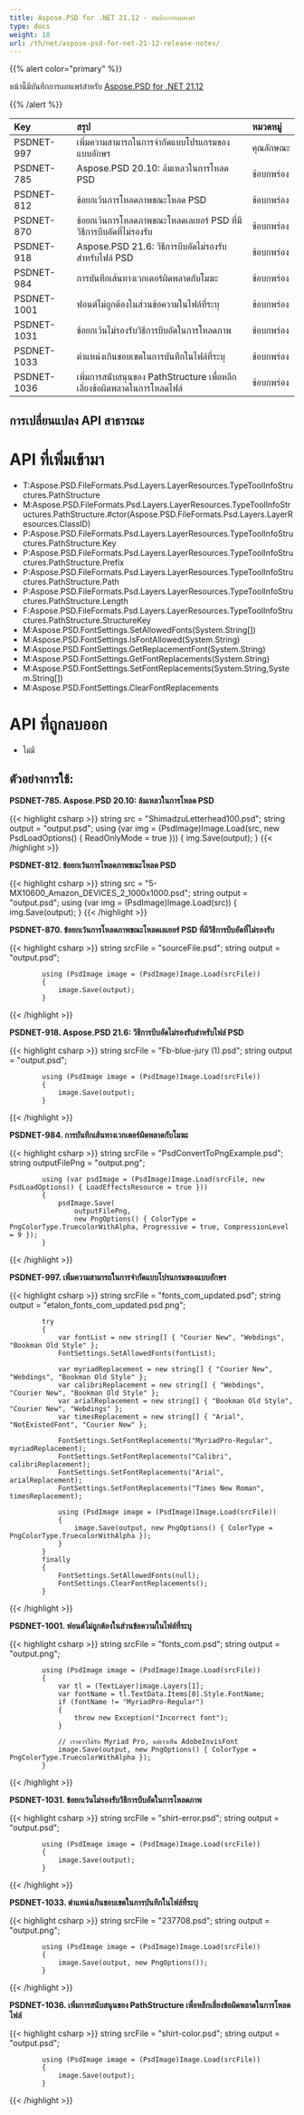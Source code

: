 ```yaml
---
title: Aspose.PSD for .NET 21.12 - บันทึกการเผยแพร่
type: docs
weight: 10
url: /th/net/aspose-psd-for-net-21-12-release-notes/
---
```


{{% alert color="primary" %}} 

หน้านี้มีบันทึกการเผยแพร่สำหรับ [Aspose.PSD for .NET 21.12](https://www.nuget.org/packages/Aspose.PSD/)

{{% /alert %}} 

|**Key**|**สรุป**|**หมวดหมู่**|
| :- | :- | :- |
|PSDNET-997|เพิ่มความสามารถในการจำกัดแบบโปรแกรมของแบบอักษร|คุณลักษณะ|
|PSDNET-785|Aspose.PSD 20.10: ล้มเหลวในการโหลด PSD|ข้อบกพร่อง|
|PSDNET-812|ข้อยกเว้นการโหลดภาพขณะโหลด PSD|ข้อบกพร่อง|
|PSDNET-870|ข้อยกเว้นการโหลดภาพขณะโหลดเลเยอร์ PSD ที่มีวิธีการบีบอัดที่ไม่รองรับ|ข้อบกพร่อง|
|PSDNET-918|Aspose.PSD 21.6: วิธีการบีบอัดไม่รองรับสำหรับไฟล์ PSD|ข้อบกพร่อง|
|PSDNET-984|การบันทึกเส้นทางเวกเตอร์ผิดพลาดกับโมฆะ|ข้อบกพร่อง|
|PSDNET-1001|ฟอนต์ไม่ถูกต้องในส่วนข้อความในไฟล์ที่ระบุ|ข้อบกพร่อง|
|PSDNET-1031|ข้อยกเว้นไม่รองรับวิธีการบีบอัดในการโหลดภาพ|ข้อบกพร่อง|
|PSDNET-1033|ตำแหน่งเกินขอบเขตในการบันทึกในไฟล์ที่ระบุ|ข้อบกพร่อง|
|PSDNET-1036|เพิ่มการสนับสนุนของ PathStructure เพื่อหลีกเลี่ยงข้อผิดพลาดในการโหลดไฟล์|ข้อบกพร่อง|

## **การเปลี่ยนแปลง API สาธารณะ**
# **API ที่เพิ่มเข้ามา**
- T:Aspose.PSD.FileFormats.Psd.Layers.LayerResources.TypeToolInfoStructures.PathStructure
- M:Aspose.PSD.FileFormats.Psd.Layers.LayerResources.TypeToolInfoStructures.PathStructure.#ctor(Aspose.PSD.FileFormats.Psd.Layers.LayerResources.ClassID)
- P:Aspose.PSD.FileFormats.Psd.Layers.LayerResources.TypeToolInfoStructures.PathStructure.Key
- P:Aspose.PSD.FileFormats.Psd.Layers.LayerResources.TypeToolInfoStructures.PathStructure.Prefix
- P:Aspose.PSD.FileFormats.Psd.Layers.LayerResources.TypeToolInfoStructures.PathStructure.Path
- P:Aspose.PSD.FileFormats.Psd.Layers.LayerResources.TypeToolInfoStructures.PathStructure.Length
- F:Aspose.PSD.FileFormats.Psd.Layers.LayerResources.TypeToolInfoStructures.PathStructure.StructureKey
- M:Aspose.PSD.FontSettings.SetAllowedFonts(System.String[])
- M:Aspose.PSD.FontSettings.IsFontAllowed(System.String)
- M:Aspose.PSD.FontSettings.GetReplacementFont(System.String)
- M:Aspose.PSD.FontSettings.GetFontReplacements(System.String)
- M:Aspose.PSD.FontSettings.SetFontReplacements(System.String,System.String[])
- M:Aspose.PSD.FontSettings.ClearFontReplacements

# **API ที่ถูกลบออก**
- ไม่มี

## **ตัวอย่างการใช้:**

**PSDNET-785. Aspose.PSD 20.10: ล้มเหลวในการโหลด PSD**

{{< highlight csharp >}}
            string src = "ShimadzuLetterhead100.psd";
            string output = "output.psd";
            using (var img = (PsdImage)Image.Load(src, new PsdLoadOptions() { ReadOnlyMode = true }))
            {
                img.Save(output);
            }
{{< /highlight >}}

**PSDNET-812. ข้อยกเว้นการโหลดภาพขณะโหลด PSD**

{{< highlight csharp >}}
            string src = "5-MX10600_Amazon_DEVICES_2_1000x1000.psd";
            string output = "output.psd";
            using (var img = (PsdImage)Image.Load(src))
            {
                img.Save(output);
            }
{{< /highlight >}}

**PSDNET-870. ข้อยกเว้นการโหลดภาพขณะโหลดเลเยอร์ PSD ที่มีวิธีการบีบอัดที่ไม่รองรับ**

{{< highlight csharp >}}
            string srcFile = "sourceFile.psd";
            string output = "output.psd";

            using (PsdImage image = (PsdImage)Image.Load(srcFile))
            {
                image.Save(output);
            }
{{< /highlight >}}

**PSDNET-918. Aspose.PSD 21.6: วิธีการบีบอัดไม่รองรับสำหรับไฟล์ PSD**

{{< highlight csharp >}}
            string srcFile = "Fb-blue-jury (1).psd";
            string output = "output.psd";

            using (PsdImage image = (PsdImage)Image.Load(srcFile))
            {
                image.Save(output);
            }
{{< /highlight >}}

**PSDNET-984. การบันทึกเส้นทางเวกเตอร์ผิดพลาดกับโมฆะ**

{{< highlight csharp >}}
            string srcFile = "PsdConvertToPngExample.psd";
            string outputFilePng = "output.png";

            using (var psdImage = (PsdImage)Image.Load(srcFile, new PsdLoadOptions() { LoadEffectsResource = true }))
            {
                psdImage.Save(
                    outputFilePng,
                    new PngOptions() { ColorType = PngColorType.TruecolorWithAlpha, Progressive = true, CompressionLevel = 9 });
            }
{{< /highlight >}}

**PSDNET-997.  เพิ่มความสามารถในการจำกัดแบบโปรแกรมของแบบอักษร**

{{< highlight csharp >}}
            string srcFile = "fonts_com_updated.psd";
            string output = "etalon_fonts_com_updated.psd.png";

            try
            {
                var fontList = new string[] { "Courier New", "Webdings", "Bookman Old Style" };
                FontSettings.SetAllowedFonts(fontList);

                var myriadReplacement = new string[] { "Courier New", "Webdings", "Bookman Old Style" };
                var calibriReplacement = new string[] { "Webdings", "Courier New", "Bookman Old Style" };
                var arialReplacement = new string[] { "Bookman Old Style", "Courier New", "Webdings" };
                var timesReplacement = new string[] { "Arial", "NotExistedFont", "Courier New" };

                FontSettings.SetFontReplacements("MyriadPro-Regular", myriadReplacement);
                FontSettings.SetFontReplacements("Calibri", calibriReplacement);
                FontSettings.SetFontReplacements("Arial", arialReplacement);
                FontSettings.SetFontReplacements("Times New Roman", timesReplacement);

                using (PsdImage image = (PsdImage)Image.Load(srcFile))
                {
                    image.Save(output, new PngOptions() { ColorType = PngColorType.TruecolorWithAlpha });
                }
            } 
            finally
            {
                FontSettings.SetAllowedFonts(null);
                FontSettings.ClearFontReplacements();
            }
{{< /highlight >}}

**PSDNET-1001. ฟอนต์ไม่ถูกต้องในส่วนข้อความในไฟล์ที่ระบุ**

{{< highlight csharp >}}
            string srcFile = "fonts_com.psd";
            string output = "output.png";

            using (PsdImage image = (PsdImage)Image.Load(srcFile))
            {
                var tl = (TextLayer)image.Layers[1];
                var fontName = tl.TextData.Items[0].Style.FontName;
                if (fontName != "MyriadPro-Regular")
                {
                    throw new Exception("Incorrect font");
                }

                // เราควรได้รับ Myriad Pro, แต่เราเห็น AdobeInvisFont
                image.Save(output, new PngOptions() { ColorType = PngColorType.TruecolorWithAlpha });
            }
{{< /highlight >}}

**PSDNET-1031. ข้อยกเว้นไม่รองรับวิธีการบีบอัดในการโหลดภาพ**

{{< highlight csharp >}}
            string srcFile = "shirt-error.psd";
            string output = "output.psd";

            using (PsdImage image = (PsdImage)Image.Load(srcFile))
            {
                image.Save(output);
            }
{{< /highlight >}}

**PSDNET-1033. ตำแหน่งเกินขอบเขตในการบันทึกในไฟล์ที่ระบุ**

{{< highlight csharp >}}
            string srcFile = "237708.psd";
            string output = "output.png";

            using (PsdImage image = (PsdImage)Image.Load(srcFile))
            {
                image.Save(output, new PngOptions());
            }
{{< /highlight >}}

**PSDNET-1036. เพิ่มการสนับสนุนของ PathStructure เพื่อหลีกเลี่ยงข้อผิดพลาดในการโหลดไฟล์**

{{< highlight csharp >}}
            string srcFile = "shirt-color.psd";
            string output = "output.psd";

            using (PsdImage image = (PsdImage)Image.Load(srcFile))
            {
                image.Save(output);
            }
{{< /highlight >}}
